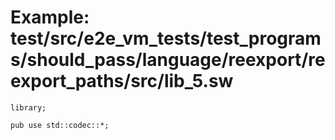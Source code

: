 # Example: test/src/e2e_vm_tests/test_programs/should_pass/language/reexport/reexport_paths/src/lib_5.sw

```sway
library;

pub use std::codec::*;

```
